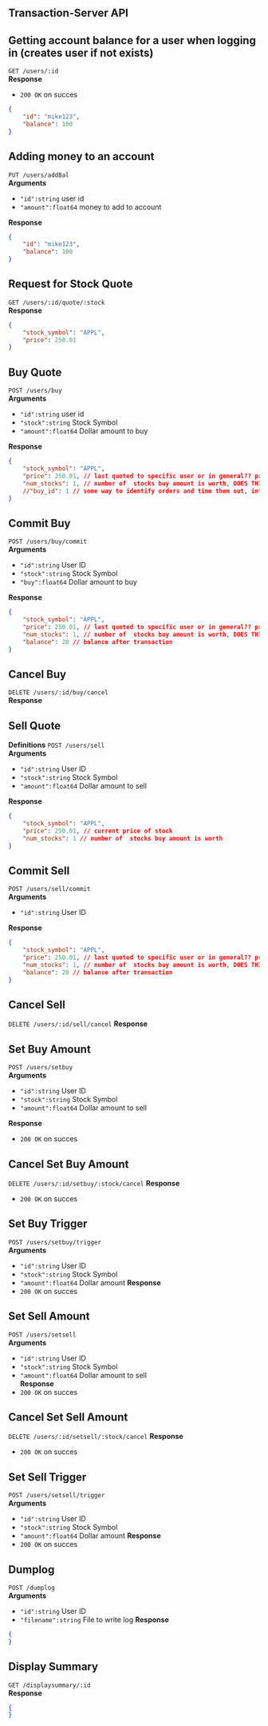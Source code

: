 ## Transaction-Server API

## Getting account balance for a user when logging in (creates user if not exists)  
`GET /users/:id`  
**Response**
- `200 OK` on succes
```json
{
    "id": "mike123",
    "balance": 100
}
```

## Adding money to an account
`PUT /users/addBal`  
**Arguments**
- `"id":string` user id 
- `"amount":float64` money to add to account  

**Response**
```json
{
    "id": "mike123",
    "balance": 100
}
```

## Request for Stock Quote  
`GET /users/:id/quote/:stock`  
**Response**
```json
{
    "stock_symbol": "APPL",
    "price": 250.01
}
```

## Buy Quote  
`POST /users/buy`  
**Arguments**
- `"id":string` user id
- `"stock":string` Stock Symbol
- `"amount":float64` Dollar amount to buy  

**Response**
```json
{
    "stock_symbol": "APPL",
    "price": 250.01, // last quoted to specific user or in general?? probably need to check how old quote is...
    "num_stocks": 1, // number of  stocks buy amount is worth, DOES THIS NEED BE INT??
    //"buy_id": 1 // some way to identify orders and time them out, int for simplicity but can be diff
}
```

## Commit Buy   
`POST /users/buy/commit`  
**Arguments**
- `"id":string` User ID 
- `"stock":string` Stock Symbol
- `"buy":float64` Dollar amount to buy

**Response**
```json
{
    "stock_symbol": "APPL",
    "price": 250.01, // last quoted to specific user or in general?? probably need to check how old quote is...
    "num_stocks": 1, // number of  stocks buy amount is worth, DOES THIS NEED BE INT??
    "balance": 20 // balance after transaction
}
```

## Cancel Buy  
`DELETE /users/:id/buy/cancel`  
**Response**
<!-- -`404 Not Found` -->

## Sell Quote  
**Definitions**
`POST /users/sell`  
**Arguments**
- `"id":string` User ID 
- `"stock":string` Stock Symbol
- `"amount":float64` Dollar amount to sell  

**Response**
```json
{
    "stock_symbol": "APPL",
    "price": 250.01, // current price of stock
    "num_stocks": 1 // number of  stocks buy amount is worth
}
```

## Commit Sell  
`POST /users/sell/commit`  
**Arguments**
- `"id":string` User ID 

**Response**
```json
{
    "stock_symbol": "APPL",
    "price": 250.01, // last quoted to specific user or in general?? probably need to check how old quote is...
    "num_stocks": 1, // number of  stocks buy amount is worth, DOES THIS NEED BE INT??
    "balance": 20 // balance after transaction
}
```

## Cancel Sell  
`DELETE /users/:id/sell/cancel` 
**Response**
<!-- -`404 Not Found` -->

## Set Buy Amount  
`POST /users/setbuy`  
**Arguments**
- `"id":string` User ID 
- `"stock":string` Stock Symbol
- `"amount":float64` Dollar amount to sell  

**Response**
- `200 OK` on succes

## Cancel Set Buy Amount
`DELETE /users/:id/setbuy/:stock/cancel`
**Response**
- `200 OK` on succes

## Set Buy Trigger  
`POST /users/setbuy/trigger`  
**Arguments**
- `"id":string` User ID 
- `"stock":string` Stock Symbol
- `"amount":float64` Dollar amount 
**Response**
- `200 OK` on succes

## Set Sell Amount  
`POST /users/setsell`  
**Arguments**
- `"id":string` User ID 
- `"stock":string` Stock Symbol
- `"amount":float64` Dollar amount to sell  
**Response**
- `200 OK` on succes

## Cancel Set Sell Amount
`DELETE /users/:id/setsell/:stock/cancel`
**Response**
- `200 OK` on succes

## Set Sell Trigger  
`POST /users/setsell/trigger`  
**Arguments**
- `"id":string` User ID 
- `"stock":string` Stock Symbol
- `"amount":float64` Dollar amount 
**Response**
- `200 OK` on succes

## Dumplog  
`POST /dumplog`  
**Arguments**
- `"id":string` User ID 
- `"filename":string` File to write log
**Response**
```json
{
}
```

## Display Summary  
`GET /displaysummary/:id`  
**Response**
```json
{
}
```
